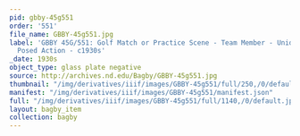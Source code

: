 ```yaml
---
pid: gbby-45g551
order: '551'
file_name: GBBY-45g551.jpg
label: 'GBBY 45G/551: Golf Match or Practice Scene - Team Member - Unidentified -
  Posed Action - c1930s'
_date: 1930s
object_type: glass plate negative
source: http://archives.nd.edu/Bagby/GBBY-45g551.jpg
thumbnail: "/img/derivatives/iiif/images/GBBY-45g551/full/250,/0/default.jpg"
manifest: "/img/derivatives/iiif/images/GBBY-45g551/manifest.json"
full: "/img/derivatives/iiif/images/GBBY-45g551/full/1140,/0/default.jpg"
layout: bagby_item
collection: bagby
---
```

